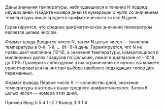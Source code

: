 Даны значения температуры, наблюдавшиеся в течение N подряд идущих дней. Найдите номера дней (в нумерации с нуля) со значением температуры выше среднего арифметического за все N дней.

Гарантируется, что среднее арифметическое значений температуры является целым числом.

Формат ввода
Вводится число N, затем N целых чисел — значения температуры в 0-й, 1-й, ... (N−1)-й день. Гарантируется, что N не превышает миллиона (10^6), а значения температуры, измеряющиеся в миллионных долях градусов по Цельсию, лежат в диапазоне от −10^8 до 10^8. Проверять соблюдение этих ограничений не нужно: вы можете ориентироваться на них при выборе наиболее подходящих типов для переменных.

Формат вывода
Первое число K — количество дней, значение температуры в которых выше среднего арифметического. Затем K целых чисел — номера этих дней.

Пример
Ввод
5
5 4 1 -2 7
Вывод
3
0 1 4

